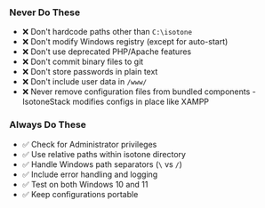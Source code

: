 ### Never Do These
- ❌ Don't hardcode paths other than `C:\isotone`
- ❌ Don't modify Windows registry (except for auto-start)
- ❌ Don't use deprecated PHP/Apache features
- ❌ Don't commit binary files to git
- ❌ Don't store passwords in plain text
- ❌ Don't include user data in `/www/`
- ❌ Never remove configuration files from bundled components - IsotoneStack modifies configs in place like XAMPP

### Always Do These
- ✅ Check for Administrator privileges
- ✅ Use relative paths within isotone directory
- ✅ Handle Windows path separators (`\` vs `/`)
- ✅ Include error handling and logging
- ✅ Test on both Windows 10 and 11
- ✅ Keep configurations portable